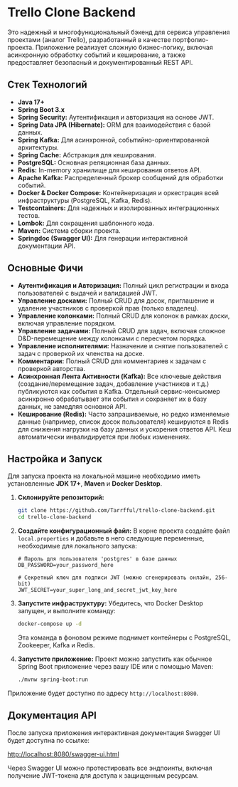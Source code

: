 # Trello Clone Backend

Это надежный и многофункциональный бэкенд для сервиса управления проектами (аналог Trello), разработанный в качестве портфолио-проекта. Приложение реализует сложную бизнес-логику, включая асинхронную обработку событий и кеширование, а также предоставляет безопасный и документированный REST API.

## Стек Технологий

*   **Java 17+**
*   **Spring Boot 3.x**
*   **Spring Security:** Аутентификация и авторизация на основе JWT.
*   **Spring Data JPA (Hibernate):** ORM для взаимодействия с базой данных.
*   **Spring Kafka:** Для асинхронной, событийно-ориентированной архитектуры.
*   **Spring Cache:** Абстракция для кеширования.
*   **PostgreSQL:** Основная реляционная база данных.
*   **Redis:** In-memory хранилище для кеширования ответов API.
*   **Apache Kafka:** Распределенный брокер сообщений для обработки событий.
*   **Docker & Docker Compose:** Контейнеризация и оркестрация всей инфраструктуры (PostgreSQL, Kafka, Redis).
*   **Testcontainers:** Для надежных и изолированных интеграционных тестов.
*   **Lombok:** Для сокращения шаблонного кода.
*   **Maven:** Система сборки проекта.
*   **Springdoc (Swagger UI):** Для генерации интерактивной документации API.

## Основные Фичи

*   **Аутентификация и Авторизация:** Полный цикл регистрации и входа пользователей с выдачей и валидацией JWT.
*   **Управление досками:** Полный CRUD для досок, приглашение и удаление участников с проверкой прав (только владелец).
*   **Управление колонками:** Полный CRUD для колонок в рамках доски, включая управление порядком.
*   **Управление задачами:** Полный CRUD для задач, включая сложное D&D-перемещение между колонками с пересчетом порядка.
*   **Управление исполнителями:** Назначение и снятие пользователей с задач с проверкой их членства на доске.
*   **Комментарии:** Полный CRUD для комментариев к задачам с проверкой авторства.
*   **Асинхронная Лента Активности (Kafka):** Все ключевые действия (создание/перемещение задач, добавление участников и т.д.) публикуются как события в Kafka. Отдельный сервис-консьюмер асинхронно обрабатывает эти события и сохраняет их в базу данных, не замедляя основной API.
*   **Кеширование (Redis):** Часто запрашиваемые, но редко изменяемые данные (например, список досок пользователя) кешируются в Redis для снижения нагрузки на базу данных и ускорения ответов API. Кеш автоматически инвалидируется при любых изменениях.

## Настройка и Запуск

Для запуска проекта на локальной машине необходимо иметь установленные **JDK 17+**, **Maven** и **Docker Desktop**.

1.  **Склонируйте репозиторий:**
    ```bash
    git clone https://github.com/Tarrfful/trello-clone-backend.git
    cd trello-clone-backend
    ```

2.  **Создайте конфигурационный файл:**
    В корне проекта создайте файл `local.properties` и добавьте в него следующие переменные, необходимые для локального запуска:
    ```properties
    # Пароль для пользователя 'postgres' в базе данных
    DB_PASSWORD=your_password_here

    # Секретный ключ для подписи JWT (можно сгенерировать онлайн, 256-bit)
    JWT_SECRET=your_super_long_and_secret_jwt_key_here
    ```

3.  **Запустите инфраструктуру:**
    Убедитесь, что Docker Desktop запущен, и выполните команду:
    ```bash
    docker-compose up -d
    ```
    Эта команда в фоновом режиме поднимет контейнеры с PostgreSQL, Zookeeper, Kafka и Redis.

4.  **Запустите приложение:**
    Проект можно запустить как обычное Spring Boot приложение через вашу IDE или с помощью Maven:
    ```bash
    ./mvnw spring-boot:run
    ```

Приложение будет доступно по адресу `http://localhost:8080`.

## Документация API

После запуска приложения интерактивная документация Swagger UI будет доступна по ссылке:

[http://localhost:8080/swagger-ui.html](http://localhost:8080/swagger-ui.html)

Через Swagger UI можно протестировать все эндпоинты, включая получение JWT-токена для доступа к защищенным ресурсам.